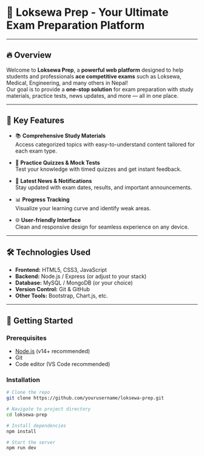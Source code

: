 # 🚀 Loksewa Prep - Your Ultimate Exam Preparation Platform

---

## 🔥 Overview

Welcome to **Loksewa Prep**, a **powerful web platform** designed to help students and professionals **ace competitive exams** such as Loksewa, Medical, Engineering, and many others in Nepal!  
Our goal is to provide a **one-stop solution** for exam preparation with study materials, practice tests, news updates, and more — all in one place.

---

## 🎯 Key Features

- 📚 **Comprehensive Study Materials**  
  Access categorized topics with easy-to-understand content tailored for each exam type.

- 📝 **Practice Quizzes & Mock Tests**  
  Test your knowledge with timed quizzes and get instant feedback.

- 📰 **Latest News & Notifications**  
  Stay updated with exam dates, results, and important announcements.

- 📊 **Progress Tracking**  
  Visualize your learning curve and identify weak areas.

- 🌐 **User-friendly Interface**  
  Clean and responsive design for seamless experience on any device.

---

## 🛠 Technologies Used

- **Frontend:** HTML5, CSS3, JavaScript  
- **Backend:** Node.js / Express (or adjust to your stack)  
- **Database:** MySQL / MongoDB (or your choice)  
- **Version Control:** Git & GitHub  
- **Other Tools:** Bootstrap, Chart.js, etc.

---

## 🚀 Getting Started

### Prerequisites

- [Node.js](https://nodejs.org/) (v14+ recommended)  
- Git  
- Code editor (VS Code recommended)

### Installation

```bash
# Clone the repo
git clone https://github.com/yourusername/loksewa-prep.git

# Navigate to project directory
cd loksewa-prep

# Install dependencies
npm install

# Start the server
npm run dev
